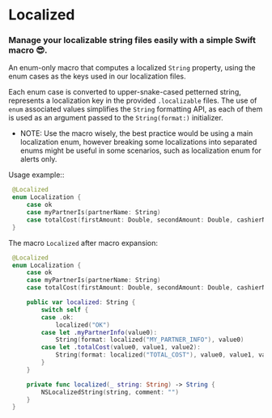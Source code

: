 # Localized
### Manage your localizable string files easily with a simple Swift macro 😎.

 An enum-only macro that computes a localized `String` property, using the enum cases as the keys used in our localization files.

 Each enum case is converted to upper-snake-cased petterned string, represents a localization key in the provided `.localizable` files.
 The use of `enum` associated values simplifies the `String` formatting API, as each of them is used as an argument passed to the `String(format:)` initializer.

 - NOTE: Use the macro wisely, the best practice would be using a main localization enum,
 however breaking some localizations into separated enums might be useful in some scenarios,
 such as localization enum for alerts only.

 Usage example::
```swift
 @Localized
 enum Localization {
     case ok
     case myPartnerIs(partnerName: String)
     case totalCost(firstAmount: Double, secondAmount: Double, cashierName: String)
 }
```
 The macro `Localized` after macro expansion:
```swift
 @Localized
 enum Localization {
     case ok
     case myPartnerIs(partnerName: String)
     case totalCost(firstAmount: Double, secondAmount: Double, cashierName: String)

     public var localized: String {
         switch self {
         case .ok:
             localized("OK")
         case let .myPartnerInfo(value0):
             String(format: localized("MY_PARTNER_INFO"), value0)
         case let .totalCost(value0, value1, value2):
             String(format: localized("TOTAL_COST"), value0, value1, value2)
         }
     }

     private func localized(_ string: String) -> String {
         NSLocalizedString(string, comment: "")
     }
 }
```
